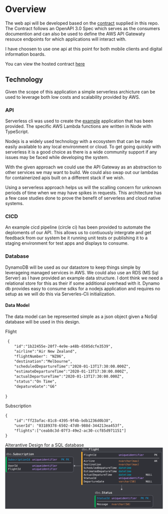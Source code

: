 # Overview
 The web api will be developed based on the [contract](flight-api-spec.yml) supplied in this repo. The Contract follows an OpenAPI 3.0 Spec which serves as the consumers documention and can also be used to define the AWS API Gatewaty resouce endpoints for which applications will interact with. 

 I have choosen to use one api at this point for both mobile clients and digital information boards.

 You can view the hosted contract [here](https://app.swaggerhub.com/apis/AashiqDurga/flight-api/1.0)

 ## Technology
 Given the scope of this application a simple serverless archicture can be used to leverage both low costs and scalability provided by AWS. 

 ### API
  Serverless cli was used to create the [example](flight-api) application that has been provided. The specific AWS Lambda functions are written in Node with TypeScript.

  Nodejs is a widely used technology with a ecosystem that can be made easily available to any local environment or cloud. To get going quickly with serverless it is a good choice as there is a wide community support if any issues may be faced while developing the system. 

  With the given approach we could use the API Gateway as an abstraction to other services we may want to build. We could also swap out our lambdas for containerized apis built on a different stack if we wish.

  Using a serverless approach helps us will the scalling concern for unknown periods of time when we may have spikes in requests. This architecture has a few case studies done to prove the benefit of serverless and cloud native systems. 
 
 ### CICD
 An example cicd pipeline (circle ci) has been provided to automate the deploments of our API. 
 This allows us to contiuously intergrate and get feedback from our system be it running unit tests or  publishing it to a staging environment for test apps and displays to consume.

 ### Database
 DynamoDB will be used as our datastore to keep things simple by leverageing managed services in AWS. 
 We could also use an RDS (MS Sql Server) as I have provided an example data structure. I dont think we need a relational store for this as their if some additional overhead with it. Dynamo db provides easy to consume sdks for a nodejs application and requires no setup as we will do this via Serverles-Cli initialization. 

 #### Data Model
The data model can be represented simple as a json object given a NoSql database will be used in this design.

Flight
```
 {
    "id":"1b22455e-20f7-4e9e-a48b-6505dcfe3539",
    "airline":"Air New Zealand",
    "flightNumber": "NZ06",
    "destination":"Melbourne",
    "scheduledDepartureTime":"2020-01-13T17:30:00.000Z",
    "estimateDepartureTime":"2020-01-13T17:30:00.000Z",
    "actualDepartureTime":"2020-01-13T17:30:00.000Z",
    "status":"On Time",
    "depatureGate":"G6"

} 
```
Subscription
```
{
    "id":"ff23afac-81c8-4395-9f4b-bdb1236d0b38",
    "userId": "03189378-6502-47d0-988d-344213ea453f",
    "flights":["ceab8c3d-07f3-49e2-ac30-ccf85d971151"]
}
```

Alterantive Design for a SQL database
![sql-db-design](sql-db-design.png)